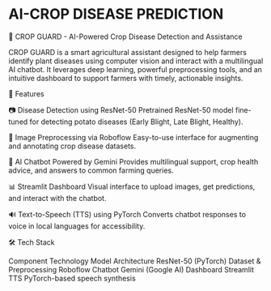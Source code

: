 # AI-CROP DISEASE PREDICTION


🌾 CROP GUARD - AI-Powered Crop Disease Detection and Assistance

CROP GUARD is a smart agricultural assistant designed to help farmers identify plant diseases using computer vision and interact with a multilingual AI chatbot. It leverages deep learning, powerful preprocessing tools, and an intuitive dashboard to support farmers with timely, actionable insights.

🚀 Features

📷 Disease Detection using ResNet-50
Pretrained ResNet-50 model fine-tuned for detecting potato diseases (Early Blight, Late Blight, Healthy).

🧹 Image Preprocessing via Roboflow
Easy-to-use interface for augmenting and annotating crop disease datasets.

🤖 AI Chatbot Powered by Gemini
Provides multilingual support, crop health advice, and answers to common farming queries.

📊 Streamlit Dashboard
Visual interface to upload images, get predictions, and interact with the chatbot.

🔊 Text-to-Speech (TTS) using PyTorch
Converts chatbot responses to voice in local languages for accessibility.

🛠 Tech Stack

Component	Technology
Model Architecture	ResNet-50 (PyTorch)
Dataset & Preprocessing	Roboflow
Chatbot	Gemini (Google AI)
Dashboard	Streamlit
TTS	PyTorch-based speech synthesis
